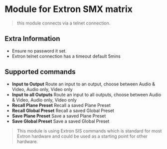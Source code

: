 # Module for Extron SMX matrix

> this module connects via a telnet connection.

## Extra Information

* Ensure no password it set.
* Extron telnet connection has a timeout default 5mins

## Supported commands

* **Input to Output** Route an input to an output, choose between Audio & Video, Audio only, Video only
* **Input to all Outputs** Route an input to all outputs, choose between Audio & Video, Audio only, Video only
* **Recall Plane Preset** Recall a saved Plane Preset
* **Recall Global Preset** Recall a saved Global Preset
* **Save Plane Preset** Save a saved Plane Preset
* **Save Global Preset** Save a saved Global Preset

> This module is using Extron SIS commands which is standard for most Extron hardware and could be used as a starting point for other hardware.
